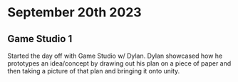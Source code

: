 # September 20th 2023 

## Game Studio 1 
Started the day off with Game Studio w/ Dylan. Dylan showcased how he prototypes an idea/concept by drawing out his plan on a piece of paper
and then taking a picture of that plan and bringing it onto unity.